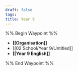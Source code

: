 ```yaml
---
draft: false
tags:
title: Year 9
---
```

%% Begin Waypoint %%
- **[[Organisation]]**
- [[02 School/Year 9/Untitled]]
- **[[Year 9 English]]**

%% End Waypoint %%
